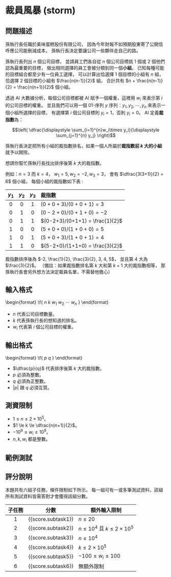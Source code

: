 # 裁員風暴 (storm)

## 問題描述

孫執行長任職於美味蛋糕股份有限公司，
因為今年財報不如預期股東寄了公開信呼應公司能刪減成本，
孫執行長決定要讓公司一些夥伴走自己的路。

孫執行長列出 $n$ 個公司目標，
並請員工們各自從 $n$ 個公司目標挑 $1$ 個或 $2$ 個他們認為最重要的目標，
做出相同選擇的員工會被分類到同一個**小組**。
已知每種可能的目標組合都至少有一位員工選擇，
可以計算出恰選擇 $1$ 個目標的小組有 $n$ 組，恰選擇 $2$ 個目標的小組有 $\frac{n(n-1)}{2}$ 組，
合計共有 $n + \frac{n(n-1)}{2} = \frac{n(n+1)}{2}$ 個小組。

透過 AI 大數據分析，每個公司目標都被 AI 賦予一個權重，這裡用 $w_i$ 來表示第 $i$ 的公司目標的權重。
並且我們可以用一個 $01$-序列 $y$ 序列：$y_1, y_2, \cdots, y_n$ 來表示一個小組所選擇的目標，
有選擇第 $i$ 個公司目標則 $y_i = 1$，否則 $y_i = 0$。
AI 定義**裁指數**為：

$$\left( \dfrac{\displaystyle \sum_{i=1}^{n}w_i\times y_i}{\displaystyle \sum_{j=1}^{n} y_j} \right)$$

孫執行長決定把所有小組的裁指數排名，如果一個人所屬於**裁指數前 $k$ 大的小組**就予以開除。

想請你幫忙孫執行長找出排序後第 $k$ 大的裁指數。

例如：$n=3$ 而 $k=4$，
$w_1=5, w_2=-2, w_3=3$，
會有 $\dfrac{3(3+1)}{2} = 6$ 個小組，
每個小組的裁指數如下表 :

|$y_1$|$y_2$|$y_3$|裁指數                 |
|:---:|:---:|:---:|:------------------------------|
| $0$ | $0$ | $1$ |$(0+0+3)/(0+0+1) =           3$|
| $0$ | $1$ | $0$ |$(0-2+0)/(0+1+0) =          -2$|
| $0$ | $1$ | $1$ |$(0-2+3)/(0+1+1) = \frac{1}{2}$|
| $1$ | $0$ | $0$ |$(5+0+0)/(1+0+0) =           5$|
| $1$ | $0$ | $1$ |$(5+0+3)/(1+0+1) =           4$|
| $1$ | $1$ | $0$ |$(5-2+0)/(1+1+0) = \frac{3}{2}$|

裁指數排序後為 $-2, \frac{1}{2}, \frac{3}{2}, 3, 4, 5$，
並且第 $4$ 大為 $\frac{3}{2}$。
（備註：如果裁指數排名第 $k$ 大和第 $k+1$ 大的裁指數相等，
那孫執行長會另外想方法決定裁員名單，不需替他擔心）

## 輸入格式

\begin{format}
\f{
$n$ $k$
$w_1$ $w_2$ $\cdots$ $w_n$
}
\end{format}

* $n$ 代表公司目標數量。
* $k$ 代表孫執行長的想知道的排名。
* $w_i$ 代表第 $i$ 個公司目標的權重。

## 輸出格式

\begin{format}
\f{
$p$
$q$
}
\end{format}

* $\dfrac{p}{q}$ 代表排序後第 $k$ 大的裁指數。
* $p$ 必須為整數。
* $q$ 必須為正整數。
* $|p|$ 跟 $q$ 必須互質。

## 測資限制

* $1 \le n \le 2\times 10^5$。
* $1 \le k \le \dfrac{n(n+1)}{2}$。
* $-{10}^9 \le w_i \le {10}^9$。
* $n, k, w_i$ 都是整數。

## 範例測試

## 評分說明

本題共有六組子任務，條件限制如下所示。
每一組可有一或多筆測試資料，該組所有測試資料皆需答對才會獲得該組分數。

|  子任務  |  分數  | 額外輸入限制 |
| :------: | :----------------: | ------------------------------------ |
| 1        | {{score.subtask1}} | $n \le 20$                           |
| 2        | {{score.subtask2}} | $n \le 10^4$ 且 $k \le 2\times 10^5$ |
| 3        | {{score.subtask3}} | $n \le 10^4$                         |
| 4        | {{score.subtask4}} | $k \le 2\times 10^5$                 |
| 5        | {{score.subtask5}} | $-100 \le w_i \le 100$               |
| 6        | {{score.subtask6}} | 無額外限制                            |
